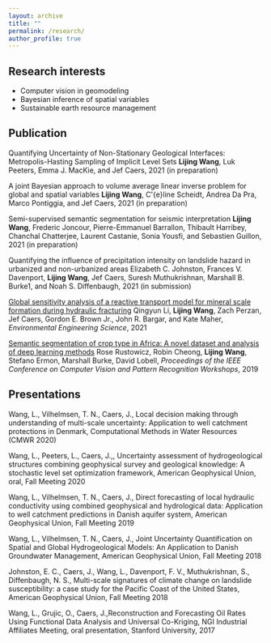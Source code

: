 ```yaml
---
layout: archive
title: ""
permalink: /research/
author_profile: true
---
```


## Research interests

- Computer vision in geomodeling
- Bayesian inference of spatial variables
- Sustainable earth resource management

## Publication


Quantifying Uncertainty of Non-Stationary Geological Interfaces: Metropolis-Hasting Sampling of Implicit Level Sets
**Lijing Wang**, Luk Peeters, Emma J. MacKie, and Jef Caers, 2021 (in preparation)

A joint Bayesian approach to volume average linear inverse problem for global and spatial variables
**Lijing Wang**, C\'{e}line Scheidt, Andrea Da Pra, Marco Pontiggia, and Jef Caers, 2021 (in preparation)

Semi-supervised semantic segmentation for seismic interpretation
**Lijing Wang**, Frederic Joncour, Pierre-Emmanuel Barrallon, Thibault Harribey, Chanchal Chatterjee, Laurent Castanie, Sonia Yousfi, and Sebastien Guillon, 2021 (in preparation)

Quantifying the influence of precipitation intensity on landslide hazard in urbanized and non-urbanized areas
Elizabeth C. Johnston, Frances V. Davenport, **Lijing Wang**, Jef Caers, Suresh Muthukrishnan, Marshall B. Burke1, and Noah S. Diffenbaugh, 2021 (in submission)

[Global sensitivity analysis of a reactive transport model for mineral scale formation during hydraulic fracturing](https://www.liebertpub.com/doi/full/10.1089/ees.2020.0365)
Qingyun Li, **Lijing Wang**, Zach Perzan, Jef Caers, Gordon E. Brown Jr., John R. Bargar, and Kate Maher, *Environmental Engineering Science*, 2021

[Semantic segmentation of crop type in Africa: A novel dataset and analysis of deep learning methods](https://openaccess.thecvf.com/content_CVPRW_2019/papers/cv4gc/Rustowicz_Semantic_Segmentation_of_Crop_Type_in_Africa_A_Novel_Dataset_CVPRW_2019_paper.pdf)
Rose Rustowicz, Robin Cheong, **Lijing Wang**, Stefano Ermon, Marshall Burke, David Lobell, *Proceedings of the IEEE Conference on Computer Vision and Pattern Recognition Workshops*, 2019


## Presentations

Wang, L., Vilhelmsen, T. N., Caers, J., Local decision making through understanding of multi-scale uncertainty: Application to well catchment protections in Denmark, Computational Methods in Water Resources (CMWR 2020)

Wang, L., Peeters, L., Caers, J.,, Uncertainty assessment of hydrogeological structures combining geophysical survey and geological knowledge: A stochastic level set optimization framework, American Geophysical Union, oral, Fall Meeting 2020

Wang, L., Vilhelmsen, T. N., Caers, J., Direct forecasting of local hydraulic conductivity using combined geophysical and hydrological data: Application to well catchment predictions in Danish aquifer system, American Geophysical Union, Fall Meeting 2019

Wang, L., Vilhelmsen, T. N., Caers, J., Joint Uncertainty Quantification on Spatial and Global Hydrogeological Models: An Application to Danish Groundwater Management, American Geophysical Union, Fall Meeting 2018

Johnston, E. C., Caers, J., Wang, L., Davenport, F. V., Muthukrishnan, S., Diffenbaugh, N. S., Multi-scale signatures of climate change on landslide susceptibility: a case study for the Pacific Coast of the United States, American Geophysical Union,
Fall Meeting 2018

Wang, L., Grujic, O., Caers, J.,Reconstruction and Forecasting Oil Rates Using Functional Data Analysis and Universal Co-Kriging, NGI Industrial Affiliates Meeting, oral presentation, Stanford University, 2017
